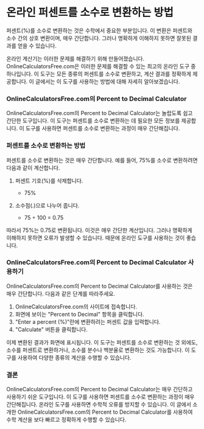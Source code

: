 온라인 퍼센트를 소수로 변환하는 방법
====================

퍼센트(%)를 소수로 변환하는 것은 수학에서 중요한 부분입니다. 이 변환은 퍼센트와 소수 간의 상호 변환이며, 매우 간단합니다. 그러나 명확하게 이해하지 못하면 잘못된 결과를 얻을 수 있습니다.

온라인 계산기는 이러한 문제를 해결하기 위해 만들어졌습니다. OnlineCalculatorsFree.com은 이러한 문제를 해결할 수 있는 최고의 온라인 도구 중 하나입니다. 이 도구는 모든 종류의 퍼센트를 소수로 변환하고, 계산 결과를 정확하게 제공합니다. 이 글에서는 이 도구를 사용하는 방법에 대해 자세히 알아보겠습니다.

### OnlineCalculatorsFree.com의 Percent to Decimal Calculator

OnlineCalculatorsFree.com의 Percent to Decimal Calculator는 놀랍도록 쉽고 간단한 도구입니다. 이 도구는 퍼센트를 소수로 변환하는 데 필요한 모든 정보를 제공합니다. 이 도구를 사용하면 퍼센트를 소수로 변환하는 과정이 매우 간단해집니다.

### 퍼센트를 소수로 변환하는 방법

퍼센트를 소수로 변환하는 것은 매우 간단합니다. 예를 들어, 75%를 소수로 변환하려면 다음과 같이 계산합니다.

1. 퍼센트 기호(%)를 삭제합니다.
    
    
    - 75%
2. 소수점(.)으로 나누어 줍니다.
    
    
    - 75 ÷ 100 = 0.75

따라서 75%는 0.75로 변환됩니다. 이것은 매우 간단한 계산입니다. 그러나 명확하게 이해하지 못하면 오류가 발생할 수 있습니다. 때문에 온라인 도구를 사용하는 것이 좋습니다.

### OnlineCalculatorsFree.com의 Percent to Decimal Calculator 사용하기

OnlineCalculatorsFree.com의 Percent to Decimal Calculator를 사용하는 것은 매우 간단합니다. 다음과 같은 단계를 따라주세요.

1. OnlineCalculatorsFree.com의 사이트에 접속합니다.
2. 화면에 보이는 "Percent to Decimal" 항목을 클릭합니다.
3. "Enter a percent (%)"란에 변환하려는 퍼센트 값을 입력합니다.
4. "Calculate" 버튼을 클릭합니다.

이제 변환된 결과가 화면에 표시됩니다. 이 도구는 퍼센트를 소수로 변환하는 것 외에도, 소수를 퍼센트로 변환하거나, 소수를 분수나 백분율로 변환하는 것도 가능합니다. 이 도구를 사용하여 다양한 종류의 계산을 수행할 수 있습니다.

### 결론

OnlineCalculatorsFree.com의 Percent to Decimal Calculator는 매우 간단하고 사용하기 쉬운 도구입니다. 이 도구를 사용하면 퍼센트를 소수로 변환하는 과정이 매우 간단해집니다. 온라인 도구를 사용하면 수학적 오류를 방지할 수 있습니다. 이 글에서 소개한 OnlineCalculatorsFree.com의 Percent to Decimal Calculator를 사용하여 수학 계산을 보다 빠르고 정확하게 수행할 수 있습니다.